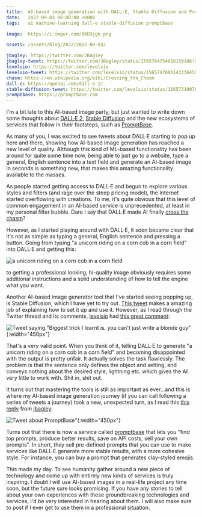 ```yaml
---
title:  AI-based image generation with DALL·E, Stable Diffusion and Promptbase
date:   2022-09-03 00:00:00 +0000
tags:   ai machine-learning dall-e stable-diffusion promptbase

image:  https://i.imgur.com/06D3jgk.png

assets: /assets/blog/2022/2022-09-03/

jbagley: https://twitter.com/JBagley
jbagley-tweet: https://twitter.com/JBagley/status/1565764754618159106?s=20&t=0Jsa9dz8EVNZZq3HYicFmg
levelsio: https://twitter.com/levelsio
levelsio-tweet: https://twitter.com/levelsio/status/1565747606143336450?s=20&t=0Jsa9dz8EVNZZq3HYicFmg
chasm: https://en.wikipedia.org/wiki/Crossing_the_Chasm
dall-e: https://openai.com/dall-e-2/
stable-diffusion-tweet: https://twitter.com/levelsio/status/1565731907664478209?s=20&t=UlBJZG9I0vhTkvsPNn_Bow
promptbase: https://promptbase.com
---
```


I'm a bit late to this AI-based image party, but just wanted to write down some thoughts about [DALL·E 2]({{page.dall-e}}), [Stable Diffusion]({{page.stable-diffusion-tweet}}) and the new ecosystems of services that follow in their footsteps, such as [PromptBase]({{page.promptbase}}).

As many of you, I was excited to see tweets about DALL·E starting to pop up here and there, showing how AI-based image generation has reached a new level of quality. Although this kind of ML-based functionality has been around for quite some time now, being able to just go to a website, type a general, English sentence into a text field and generate an AI-based image in seconds is something new, that makes this amazing functionality available to the masses.

As people started getting access to DALL·E and begun to explore various styles and filters (and rage over the steep pricing model), the Internet started overflowing with creations. To me, it's quite obvious that this level of common engagement in an AI-based service is unprecedented, at least in my personal filter bubble. Dare I say that DALL·E made AI finally [cross the chasm]({{page.chasm}})?

However, as I started playing around with DALL·E, it soon became clear that it's not as simple as typing a general, English sentence and pressing a button. Going from typing "a unicorn riding on a corn cob in a corn field" into DALL·E and getting this:

![a unicorn riding on a corn cob in a corn field]({{page.assets}}unicorn.jpg)

to getting a professional looking, hi-quality image obviously requires some additional instructions and a solid understanding of how to tell the engine what you want.

Another AI-based image generator tool that I've started seeing popping up, is Stable Diffusion, which I have yet to try out. [This tweet]({{page.stable-diffusion-tweet}}) makes a amazing job of explaining how to set it up and use it. However, as I read through the Twitter thread and its comments, [levelsio]({{page.levelsio}}) had [this great comment]({{page.levelsio-tweet}}):

![Tweet saying "Biggest trick I learnt is, you can't just write a blonde guy"]({{page.assets}}levelsio-tweet.jpg){:width="450px"}

That's a very valid point. When you think of it, telling DALL·E to generate "a unicorn riding on a corn cob in a corn field" and becoming disappointed with the output is pretty unfair. It actually solves the task flawlessly. The problem is that the sentence only defines the object and setting, and conveys nothing about the desired style, lightning etc. which gives the AI very little to work with. Shit in, shit out.

It turns out that mastering the tools is still as important as ever...and this is where my AI-based image generation journey (if you can call following a series of tweets a journey) took a new, unexpected turn, as I read this [this reply]({{page.jbagley-tweet}}) from [jbagley]({{page.jbagley}}):

![Tweet about PromptBase"]({{page.assets}}jbagley-tweet.jpg){:width="450px"}

Turns out that there is now a service called [promptbase]({{page.promptbase}}) that lets you "find top prompts, produce better results, save on API costs, sell your own prompts". In short, they sell pre-defined prompts that you can use to make services like DALL·E generate more stable results, with a more cohesive style. For instance, you can buy a prompt that generates clay-styled emojis.

This made my day. To see humanity gather around a new piece of technology and come up with entirely new kinds of services is truly inspiring. I doubt I will use AI-based images in a real-life project any time soon, but the future sure looks promising. If you have any stories to tell about your own experiences with these groundbreaking technologies and services, I'd be very interested in hearing about them. I will also make sure to post if I ever get to use them in a professional situation.